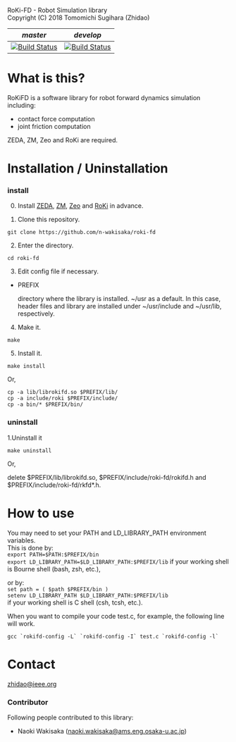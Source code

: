 RoKi-FD - Robot Simulation library  
Copyright (C) 2018 Tomomichi Sugihara (Zhidao)

| *master* | *develop* |
|----------|-----------|
| [![Build Status](https://travis-ci.org/n-wakisaka/roki-fd.svg?branch=master)](https://travis-ci.org/n-wakisaka/roki-fd) | [![Build Status](https://travis-ci.org/n-wakisaka/roki-fd.svg?branch=develop)](https://travis-ci.org/n-wakisaka/roki-fd)

# What is this?

RoKiFD is a software library for robot forward dynamics simulation including:
* contact force computation
* joint friction computation

ZEDA, ZM, Zeo and RoKi are required.

# Installation / Uninstallation

### install
0. Install [ZEDA](https://github.com/zhidao/zeda), [ZM](https://github.com/zhidao/zm), [Zeo](https://github.com/zhidao/zeo) and [RoKi](https://github.com/zhidao/roki) in advance.

1. Clone this repository.

  `git clone https://github.com/n-wakisaka/roki-fd`

2. Enter the directory.

  `cd roki-fd`

3. Edit config file if necessary.

  * PREFIX
    
    directory where the library is installed.
    ~/usr as a default. In this case, header files and library are installed under ~/usr/include and ~/usr/lib, respectively.

4. Make it.

  `make`

5. Install it.

  `make install`

  Or,

  `cp -a lib/librokifd.so $PREFIX/lib/`  
  `cp -a include/roki $PREFIX/include/`  
  `cp -a bin/* $PREFIX/bin/`

### uninstall
1.Uninstall it

  `make uninstall`
  
  Or, 
  
  delete $PREFIX/lib/librokifd.so, $PREFIX/include/roki-fd/rokifd.h and $PREFIX/include/roki-fd/rkfd*.h.

# How to use

You may need to set your PATH and LD_LIBRARY_PATH environment variables.  
This is done by:  
`export PATH=$PATH:$PREFIX/bin`  
`export LD_LIBRARY_PATH=$LD_LIBRARY_PATH:$PREFIX/lib`
if your working shell is Bourne shell (bash, zsh, etc.),

or by:  
`set path = ( $path $PREFIX/bin )`  
`setenv LD_LIBRARY_PATH $LD_LIBRARY_PATH:$PREFIX/lib`  
if your working shell is C shell (csh, tcsh, etc.).

When you want to compile your code test.c, for example, the following line will work.

```gcc `rokifd-config -L` `rokifd-config -I` test.c `rokifd-config -l` ```

# Contact

zhidao@ieee.org

### Contributor

Following people contributed to this library:
* Naoki Wakisaka (naoki.wakisaka@ams.eng.osaka-u.ac.jp)
